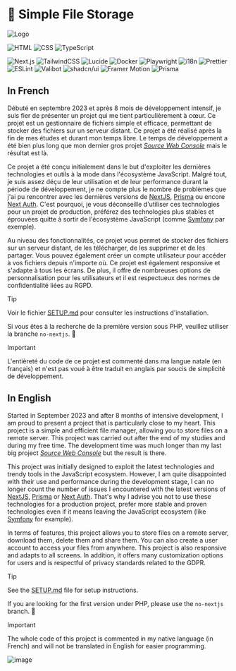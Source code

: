 # 💾 Simple File Storage

![Logo](https://github.com/FlorianLeChat/Simple-File-Storage/assets/26360935/a0124415-7085-4660-a5f1-9c2ce3788fee)

![HTML](https://img.shields.io/badge/HTML-E34F26?logo=html5&logoColor=white)
![CSS](https://img.shields.io/badge/CSS-639?logo=css&logoColor=white)
![TypeScript](https://img.shields.io/badge/TypeScript-3178C6?logo=typescript&logoColor=white)

![Next.js](https://img.shields.io/badge/Next.js-black?logo=nextdotjs&logoColor=white)
![TailwindCSS](https://img.shields.io/badge/Tailwind_CSS-06B6D4?logo=tailwindcss&logoColor=white)
![Lucide](https://img.shields.io/badge/Lucide-black?logo=lucide&logoColor=white)
![Docker](https://img.shields.io/badge/Docker-2496ED?logo=docker&logoColor=white)
![Playwright](https://custom-icon-badges.demolab.com/badge/Playwright-2EAD33?logo=playwright&logoColor=white)
![i18n](https://img.shields.io/badge/i18n-26A69A?logo=googletranslate&logoColor=white)
![Prettier](https://img.shields.io/badge/Prettier-F7B93E?logo=prettier&logoColor=black)
![ESLint](https://img.shields.io/badge/ESLint-4B32C3?logo=eslint&logoColor=white)
![Valibot](https://img.shields.io/badge/Valibot-15B392?logo=v&logoColor=white)
![shadcn/ui](https://img.shields.io/badge/shadcn%2Fui-black?logo=shadcnui&logoColor=white)
![Framer Motion](https://img.shields.io/badge/Framer_Motion-0055FF?logo=framer&logoColor=white)
![Prisma](https://img.shields.io/badge/Prisma-2D3748?logo=prisma&logoColor=white)

## In French

Débuté en septembre 2023 et après 8 mois de développement intensif, je suis fier de présenter un projet qui me tient particulièrement à cœur. Ce projet est un
gestionnaire de fichiers simple et efficace, permettant de stocker des fichiers sur un serveur distant. Ce projet a été réalisé après la fin de mes études et durant mon temps libre. Le temps de développement a été bien plus long que mon dernier gros projet [*Source Web Console*](https://github.com/FlorianLeChat/Source-Web-Console) mais le résultat est là.

Ce projet a été conçu initialement dans le but d'exploiter les dernières technologies et outils à la mode dans l'écosystème JavaScript. Malgré tout, je suis assez déçu de leur utilisation et de leur performance durant la période de développement, je ne compte plus le nombre de problèmes que j'ai pu rencontrer avec les dernières versions de [NextJS](https://nextjs.org/), [Prisma](https://www.prisma.io/) ou encore [Next Auth](https://authjs.dev/). C'est pourquoi, je vous déconseille d'utiliser ces technologies pour un projet de production, préférez des technologies plus stables et éprouvées quitte à sortir de l'écosystème JavaScript (comme [Symfony](https://symfony.com/) par exemple).

Au niveau des fonctionnalités, ce projet vous permet de stocker des fichiers sur un serveur distant, de les télécharger, de les supprimer et de les partager. Vous pouvez également créer un compte utilisateur pour accéder à vos fichiers depuis n'importe où. Ce projet est également responsive et s'adapte à tous les écrans. De plus, il offre de nombreuses options de personnalisation pour les utilisateurs et il est respectueux des normes de confidentialité liées au RGPD.

> [!TIP]
> Voir le fichier [SETUP.md](https://github.com/FlorianLeChat/Simple-File-Storage/blob/master/SETUP.md) pour consulter les instructions d'installation.
>
> Si vous êtes à la recherche de la première version sous PHP, veuillez utiliser la branche `no-nextjs`. 🐘

> [!IMPORTANT]
> L'entièreté du code de ce projet est commenté dans ma langue natale (en français) et n'est pas voué à être traduit en anglais par soucis de simplicité de développement.

## In English

Started in September 2023 and after 8 months of intensive development, I am proud to present a project that is particularly close to my heart. This project is a simple and efficient file manager, allowing you to store files on a remote server. This project was carried out after the end of my studies and during my free time. The development time was much longer than my last big project [*Source Web Console*](https://github.com/FlorianLeChat/Source-Web-Console) but the result is there.

This project was initially designed to exploit the latest technologies and trendy tools in the JavaScript ecosystem. However, I am quite disappointed with their use and performance during the development stage, I can no longer count the number of issues I encountered with the latest versions of [NextJS](https://nextjs.org/), [Prisma](https://www.prisma.io/) or [Next Auth](https://authjs.dev/). That's why I advise you not to use these technologies for a production project, prefer more stable and proven technologies even if it means leaving the JavaScript ecosystem (like [Symfony](https://symfony.com/) for example).

In terms of features, this project allows you to store files on a remote server, download them, delete them and share them. You can also create a user account to access your files from anywhere. This project is also responsive and adapts to all screens. In addition, it offers many customization options for users and is respectful of privacy standards related to the GDPR.

> [!TIP]
> See the [SETUP.md](https://github.com/FlorianLeChat/Simple-File-Storage/blob/master/SETUP.md) file for setup instructions.
>
> If you are looking for the first version under PHP, please use the `no-nextjs` branch. 🐘

> [!IMPORTANT]
> The whole code of this project is commented in my native language (in French) and will not be translated in English for easier programming.

![image](https://github.com/FlorianLeChat/Simple-File-Storage/assets/26360935/f751419f-cf82-48f9-90cd-c1975768fe26)
